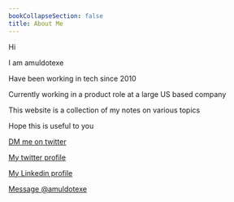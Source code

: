 ```yaml
---
bookCollapseSection: false
title: About Me
---
```



Hi

I am amuldotexe

Have been working in tech since 2010

Currently working in a product role at a large US based company

This website is a collection of my notes on various topics

Hope this is useful to you

<a href="https://twitter.com/messages/compose?recepient_id=1132151165410455552">DM me on twitter</a>

<a href="https://twitter.com/amuldotexe"> My twitter profile</a>

<a href="https://linkedin.com/in/amuldotexe"> My Linkedin profile</a>

<a href="https://twitter.com/messages/compose?recipient_id=3805104374&text=Hello%20world"
  class="twitter-dm-button" data-screen-name="@amuldotexe">
Message @amuldotexe</a>
 